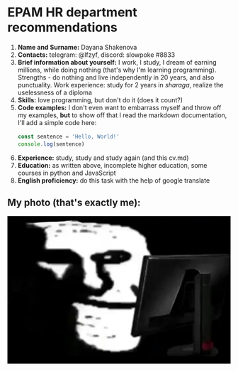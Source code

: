 # EPAM HR department recommendations
1. **Name and Surname:** Dayana Shakenova
1. **Contacts:** telegram: @lfzyf, discord: slowpoke #8833
1. **Brief information about yourself:** I work, I study, I dream of earning millions, while doing nothing (that's why I'm learning programming). Strengths - do nothing and live independently in 20 years, and also punctuality. Work experience: study for 2 years in _sharaga_, realize the uselessness of a diploma
1. **Skills:** love programming, but don't do it (does it count?)
1. **Code examples:** I don't even want to embarrass myself and throw off my examples, **but** to show off that I read the markdown documentation, I'll add a simple code here:
    ```javascript
    const sentence = 'Hello, World!'
    console.log(sentence)
    ```
1. **Experience:** study, study and study again (and this cv.md)
1. **Education:** as written above, incomplete higher education, some courses in python and JavaScript
1. **English proficiency:** do this task with the help of google translate
## My photo (that's exactly me):
![img](me.jpg)
